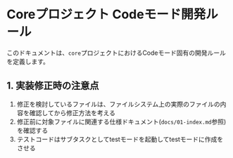 # Coreプロジェクト Codeモード開発ルール

このドキュメントは、`core`プロジェクトにおけるCodeモード固有の開発ルールを定義します。

## 1. 実装修正時の注意点

1. 修正を検討しているファイルは、ファイルシステム上の実際のファイルの内容を確認してから修正方法を考える
2. 修正前に対象ファイルに関連する仕様ドキュメント(`docs/01-index.md`参照)を確認する
3. テストコードはサブタスクとしてtestモードを起動してtestモードに作成をさせる
